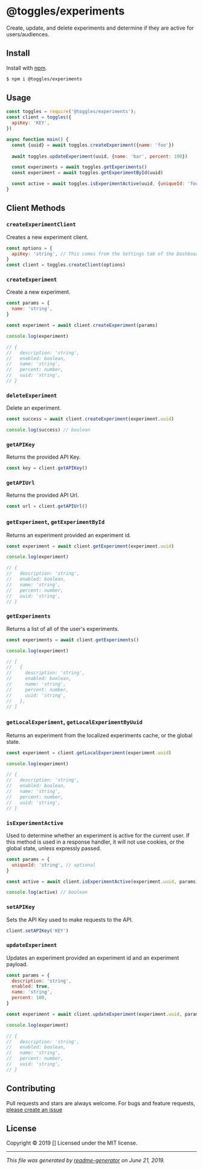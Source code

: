 # @toggles/experiments

Create, update, and delete experiments and determine if they are active for users/audiences.

## Install

Install with [npm](https://www.npmjs.com/).

```sh
$ npm i @toggles/experiments
```

## Usage

```js
const toggles = require('@toggles/experiments');
const client = toggles({
  apiKey: 'KEY',
})

async function main() {
  const {uuid} = await toggles.createExperiment({name: 'foo'})
  
  await toggles.updateExperiment(uuid, {name: 'bar', percent: 100})

  const experiments = await toggles.getExperiments()
  const experiment = await toggles.getExperimentById(uuid)

  const active = await toggles.isExperimentActive(uuid, {uniqueId: 'foo@bar.co'})
}
```

## Client Methods

### `createExperimentClient`
Creates a new experiment client.

```js
const options = {
  apiKey: 'string', // This comes from the Settings tab of the Dashboard.
}
const client = toggles.createClient(options)
```

### `createExperiment`
Create a new experiment.

```js
const params = {
  name: 'string',
}

const experiment = await client.createExperiment(params)

console.log(experiment)

// {
//   description: 'string', 
//   enabled: boolean, 
//   name: 'string', 
//   percent: number, 
//   uuid: 'string',
// }
```

### `deleteExperiment`
Delete an experiment.

```js
const success = await client.createExperiment(experiment.uuid)

console.log(success) // boolean
```

### `getAPIKey`
Returns the provided API Key.

```js
const key = client.getAPIKey()
```

### `getAPIUrl`
Returns the provided API Url.

```js
const url = client.getAPIUrl()
```

### `getExperiment`, `getExperimentById`
Returns an experiment provided an experiment id.

```js
const experiment = await client.getExperiment(experiment.uuid)

console.log(experiment)

// {
//   description: 'string', 
//   enabled: boolean, 
//   name: 'string', 
//   percent: number, 
//   uuid: 'string',
// }
```

### `getExperiments`
Returns a list of all of the user's experiments.

```js
const experiments = await client.getExperiments()

console.log(experiment)

// [
//   {
//     description: 'string', 
//     enabled: boolean, 
//     name: 'string', 
//     percent: number, 
//     uuid: 'string',
//   },
// ]
```

### `getLocalExperiment`, `getLocalExperimentByUuid`
Returns an experiment from the localized experiments cache, or the global state.

```js
const experiment = client.getLocalExperiment(experiment.uuid)

console.log(experiment)

// {
//   description: 'string', 
//   enabled: boolean, 
//   name: 'string', 
//   percent: number, 
//   uuid: 'string',
// }
```

### `isExperimentActive`
Used to determine whether an experiment is active for the current user. If this method is used in a response handler, it will not use cookies, or the global state, unless expressly passed.

```js
const params = {
  uniqueId: 'string', // optional
}

const active = await client.isExperimentActive(experiment.uuid, params)

console.log(active) // boolean
```

### `setAPIKey`
Sets the API Key used to make requests to the API.

```js
client.setAPIKey('KEY')
```

### `updateExperiment`
Updates an experiment provided an experiment id and an experiment payload.

```js
const params = {
  description: 'string',
  enabled: true, 
  name: 'string',
  percent: 100,
}

const experiment = await client.updateExperiment(experiment.uuid, params)

console.log(experiment)

// {
//   description: 'string', 
//   enabled: boolean, 
//   name: 'string', 
//   percent: number, 
//   uuid: 'string',
// }
```


## Contributing

Pull requests and stars are always welcome. For bugs and feature requests, [please create an issue](https://github.com/makeprogress/experiments/issues)

## License

Copyright © 2019 []
Licensed under the MIT license.

***

_This file was generated by [readme-generator](https://github.com/jonschlinkert/readme-generator) on June 21, 2019._

